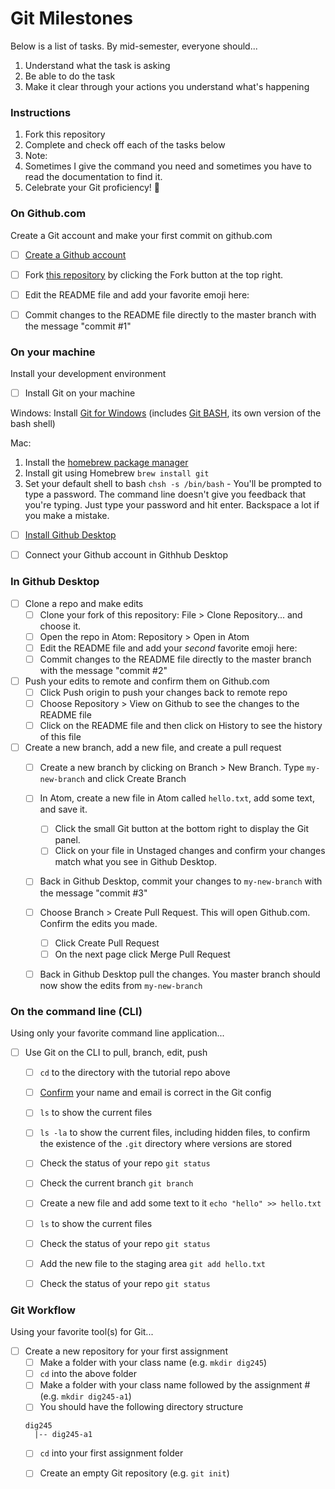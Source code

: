 # Git Milestones

Below is a list of tasks. By mid-semester, everyone should...

1. Understand what the task is asking
1. Be able to do the task
1. Make it clear through your actions you understand what's happening


### Instructions

1. Fork this repository
1. Complete and check off each of the tasks below
1. Note:
  1. Sometimes I give the command you need and sometimes you have to read the documentation to find it.
1. Celebrate your Git proficiency! 🙌  




### On Github.com
Create a Git account and make your first commit on github.com

- [ ] [Create a Github account](https://github.com/join)
- [ ] Fork [this repository](https://github.com/omundy/learn-git-milestones) by clicking the Fork button at the top right.
- [ ] Edit the README file and add your favorite emoji here:
- [ ] Commit changes to the README file directly to the master branch with the message "commit #1" 



### On your machine
Install your development environment

- [ ] Install Git on your machine

Windows: Install [Git for Windows](https://gitforwindows.org/) (includes [Git BASH](https://www.atlassian.com/git/tutorials/git-bash), its own version of the bash shell)

Mac: 
1. Install the [homebrew package manager](https://brew.sh/)
1. Install git using Homebrew `brew install git`
1. Set your default shell to bash `chsh -s /bin/bash` - You'll be prompted to type a password. The command line doesn't give you feedback that you're typing. Just type your password and hit enter. Backspace a lot if you make a mistake.

- [ ] [Install Github Desktop](https://desktop.github.com/)
- [ ] Connect your Github account in Githhub Desktop




### In Github Desktop


- [ ] Clone a repo and make edits
  - [ ] Clone your fork of this repository: File > Clone Repository... and choose it.
  - [ ] Open the repo in Atom: Repository > Open in Atom  
  - [ ] Edit the README file and add your *second* favorite emoji here:
  - [ ] Commit changes to the README file directly to the master branch with the message "commit #2" 
- [ ] Push your edits to remote and confirm them on Github.com  
  - [ ] Click Push origin to push your changes back to remote repo  
  - [ ] Choose Repository > View on Github to see the changes to the README file
  - [ ] Click on the README file and then click on History to see the history of this file
- [ ] Create a new branch, add a new file, and create a pull request
  - [ ] Create a new branch by clicking on Branch > New Branch. Type `my-new-branch` and click Create Branch
  - [ ] In Atom, create a new file in Atom called `hello.txt`, add some text, and save it.
    - [ ] Click the small Git button at the bottom right to display the Git panel. 
    - [ ] Click on your file in Unstaged changes and confirm your changes match what you see in Github Desktop.
  - [ ] Back in Github Desktop, commit your changes to `my-new-branch` with the message "commit #3" 
  - [ ] Choose Branch > Create Pull Request. This will open Github.com. Confirm the edits you made.
    - [ ] Click Create Pull Request
    - [ ] On the next page click Merge Pull Request
  - [ ] Back in Github Desktop pull the changes. You master branch should now show the edits from `my-new-branch` 


### On the command line (CLI)
Using only your favorite command line application...

- [ ] Use Git on the CLI to pull, branch, edit, push
  - [ ] `cd` to the directory with the tutorial repo above
  - [ ] [Confirm](https://docs.github.com/en/github/using-git/setting-your-username-in-git) your name and email is correct in the Git config
  - [ ] `ls` to show the current files
  - [ ] `ls -la` to show the current files, including hidden files, to confirm the existence of the `.git` directory where versions are stored

  - [ ] Check the status of your repo `git status` 
  - [ ] Check the current branch `git branch`
  - [ ] Create a new file and add some text to it `echo "hello" >> hello.txt`
  - [ ] `ls` to show the current files
  - [ ] Check the status of your repo `git status`
  - [ ] Add the new file to the staging area `git add hello.txt`
  - [ ] Check the status of your repo `git status`





### Git Workflow
Using your favorite tool(s) for Git...

- [ ] Create a new repository for your first assignment
  - [ ] Make a folder with your class name (e.g. `mkdir dig245`)
  - [ ] `cd` into the above folder
  - [ ] Make a folder with your class name followed by the assignment # (e.g. `mkdir dig245-a1`)
  - [ ] You should have the following directory structure
  ```
  dig245
    |-- dig245-a1
  ```   
  - [ ] `cd` into your first assignment folder
  - [ ] Create an empty Git repository (e.g. `git init`)






